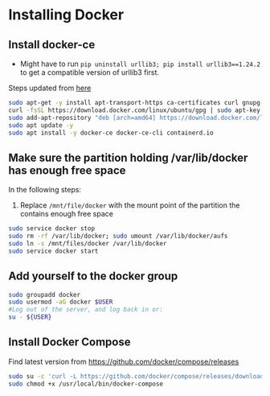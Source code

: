 # Installing Docker

## Install docker-ce

* Might have to run `pip uninstall urllib3; pip install urllib3==1.24.2` to get a compatible version of urllib3 first.

Steps updated from [here](https://docs.docker.com/install/linux/docker-ce/ubuntu/)

```sh
sudo apt-get -y install apt-transport-https ca-certificates curl gnupg-agent software-properties-common
curl -fsSL https://download.docker.com/linux/ubuntu/gpg | sudo apt-key add -
sudo add-apt-repository "deb [arch=amd64] https://download.docker.com/linux/ubuntu $(grep UBUNTU_CODENAME /etc/os-release | awk -F '=' '{ print $2 }') stable"
sudo apt update -y
sudo apt install -y docker-ce docker-ce-cli containerd.io
```

## Make sure the partition holding /var/lib/docker has enough free space

In the following steps:

1. Replace `/mnt/file/docker` with the mount point of the partition the contains enough free space

```sh
sudo service docker stop
sudo rm -rf /var/lib/docker; sudo umount /var/lib/docker/aufs
sudo ln -s /mnt/files/docker /var/lib/docker
sudo service docker start
```

## Add yourself to the docker group

```sh
sudo groupadd docker
sudo usermod -aG docker $USER
#Log out of the server, and log back in or:
su - ${USER}
```

## Install Docker Compose

Find latest version from https://github.com/docker/compose/releases

```sh
sudo su -c 'curl -L https://github.com/docker/compose/releases/download/1.26.2/docker-compose-`uname -s`-`uname -m` > /usr/local/bin/docker-compose'
sudo chmod +x /usr/local/bin/docker-compose
```

